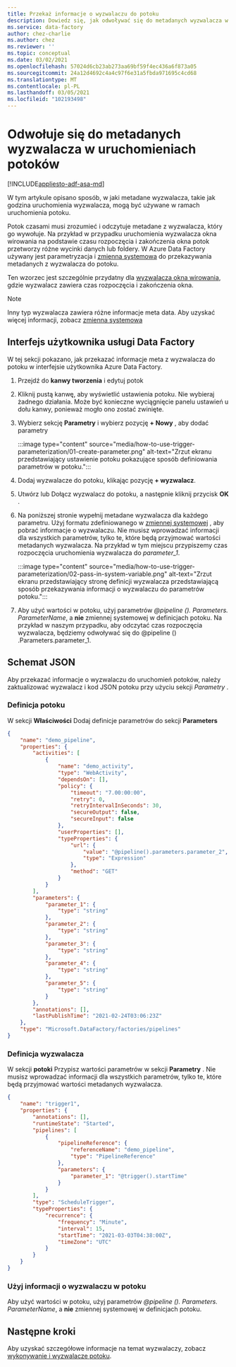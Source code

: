 ```yaml
---
title: Przekaż informacje o wyzwalaczu do potoku
description: Dowiedz się, jak odwoływać się do metadanych wyzwalacza w potoku
ms.service: data-factory
author: chez-charlie
ms.author: chez
ms.reviewer: ''
ms.topic: conceptual
ms.date: 03/02/2021
ms.openlocfilehash: 57024d6cb23ab273aa69bf59f4ec436a6f873a05
ms.sourcegitcommit: 24a12d4692c4a4c97f6e31a5fbda971695c4cd68
ms.translationtype: MT
ms.contentlocale: pl-PL
ms.lasthandoff: 03/05/2021
ms.locfileid: "102193498"
---
```

# <a name="reference-trigger-metadata-in-pipeline-runs"></a>Odwołuje się do metadanych wyzwalacza w uruchomieniach potoków

[!INCLUDE[appliesto-adf-asa-md](includes/appliesto-adf-asa-md.md)]

W tym artykule opisano sposób, w jaki metadane wyzwalacza, takie jak godzina uruchomienia wyzwalacza, mogą być używane w ramach uruchomienia potoku.

Potok czasami musi zrozumieć i odczytuje metadane z wyzwalacza, który go wywołuje. Na przykład w przypadku uruchomienia wyzwalacza okna wirowania na podstawie czasu rozpoczęcia i zakończenia okna potok przetworzy różne wycinki danych lub foldery. W Azure Data Factory używany jest parametryzacja i [zmienna systemowa](control-flow-system-variables.md) do przekazywania metadanych z wyzwalacza do potoku.

Ten wzorzec jest szczególnie przydatny dla [wyzwalacza okna wirowania](how-to-create-tumbling-window-trigger.md), gdzie wyzwalacz zawiera czas rozpoczęcia i zakończenia okna.

> [!NOTE]
> Inny typ wyzwalacza zawiera różne informacje meta data. Aby uzyskać więcej informacji, zobacz [zmienna systemowa](control-flow-system-variables.md)

## <a name="data-factory-ui"></a>Interfejs użytkownika usługi Data Factory

W tej sekcji pokazano, jak przekazać informacje meta z wyzwalacza do potoku w interfejsie użytkownika Azure Data Factory.

1. Przejdź do **kanwy tworzenia** i edytuj potok

1. Kliknij pustą kanwę, aby wyświetlić ustawienia potoku. Nie wybieraj żadnego działania. Może być konieczne wyciągnięcie panelu ustawień u dołu kanwy, ponieważ mogło ono zostać zwinięte.

1. Wybierz sekcję **Parametry** i wybierz pozycję **+ Nowy** , aby dodać parametry

    :::image type="content" source="media/how-to-use-trigger-parameterization/01-create-parameter.png" alt-text="Zrzut ekranu przedstawiający ustawienie potoku pokazujące sposób definiowania parametrów w potoku.":::

1. Dodaj wyzwalacze do potoku, klikając pozycję **+ wyzwalacz**.

1. Utwórz lub Dołącz wyzwalacz do potoku, a następnie kliknij przycisk **OK** .

1. Na poniższej stronie wypełnij metadane wyzwalacza dla każdego parametru. Użyj formatu zdefiniowanego w [zmiennej systemowej](control-flow-system-variables.md) , aby pobrać informacje o wyzwalaczu. Nie musisz wprowadzać informacji dla wszystkich parametrów, tylko te, które będą przyjmować wartości metadanych wyzwalacza. Na przykład w tym miejscu przypiszemy czas rozpoczęcia uruchomienia wyzwalacza do *parameter_1*.

    :::image type="content" source="media/how-to-use-trigger-parameterization/02-pass-in-system-variable.png" alt-text="Zrzut ekranu przedstawiający stronę definicji wyzwalacza przedstawiającą sposób przekazywania informacji o wyzwalaczu do parametrów potoku.":::

1. Aby użyć wartości w potoku, użyj parametrów _@pipeline (). Parameters. ParameterName_, a __nie__ zmiennej systemowej w definicjach potoku. Na przykład w naszym przypadku, aby odczytać czas rozpoczęcia wyzwalacza, będziemy odwoływać się do @pipeline () .Parameters.parameter_1.

## <a name="json-schema"></a>Schemat JSON

Aby przekazać informacje o wyzwalaczu do uruchomień potoków, należy zaktualizować wyzwalacz i kod JSON potoku przy użyciu sekcji _Parametry_ .

### <a name="pipeline-definition"></a>Definicja potoku

W sekcji **Właściwości** Dodaj definicje parametrów do sekcji **Parameters**

```json
{
    "name": "demo_pipeline",
    "properties": {
        "activities": [
            {
                "name": "demo_activity",
                "type": "WebActivity",
                "dependsOn": [],
                "policy": {
                    "timeout": "7.00:00:00",
                    "retry": 0,
                    "retryIntervalInSeconds": 30,
                    "secureOutput": false,
                    "secureInput": false
                },
                "userProperties": [],
                "typeProperties": {
                    "url": {
                        "value": "@pipeline().parameters.parameter_2",
                        "type": "Expression"
                    },
                    "method": "GET"
                }
            }
        ],
        "parameters": {
            "parameter_1": {
                "type": "string"
            },
            "parameter_2": {
                "type": "string"
            },
            "parameter_3": {
                "type": "string"
            },
            "parameter_4": {
                "type": "string"
            },
            "parameter_5": {
                "type": "string"
            }
        },
        "annotations": [],
        "lastPublishTime": "2021-02-24T03:06:23Z"
    },
    "type": "Microsoft.DataFactory/factories/pipelines"
}
```

### <a name="trigger-definition"></a>Definicja wyzwalacza

W sekcji **potoki** Przypisz wartości parametrów w sekcji **Parametry** . Nie musisz wprowadzać informacji dla wszystkich parametrów, tylko te, które będą przyjmować wartości metadanych wyzwalacza.

```json
{
    "name": "trigger1",
    "properties": {
        "annotations": [],
        "runtimeState": "Started",
        "pipelines": [
            {
                "pipelineReference": {
                    "referenceName": "demo_pipeline",
                    "type": "PipelineReference"
                },
                "parameters": {
                    "parameter_1": "@trigger().startTime"
                }
            }
        ],
        "type": "ScheduleTrigger",
        "typeProperties": {
            "recurrence": {
                "frequency": "Minute",
                "interval": 15,
                "startTime": "2021-03-03T04:38:00Z",
                "timeZone": "UTC"
            }
        }
    }
}
```

### <a name="use-trigger-information-in-pipeline"></a>Użyj informacji o wyzwalaczu w potoku

Aby użyć wartości w potoku, użyj parametrów _@pipeline (). Parameters. ParameterName_, a __nie__ zmiennej systemowej w definicjach potoku.

## <a name="next-steps"></a>Następne kroki

Aby uzyskać szczegółowe informacje na temat wyzwalaczy, zobacz [wykonywanie i wyzwalacze potoku](concepts-pipeline-execution-triggers.md#trigger-execution).
